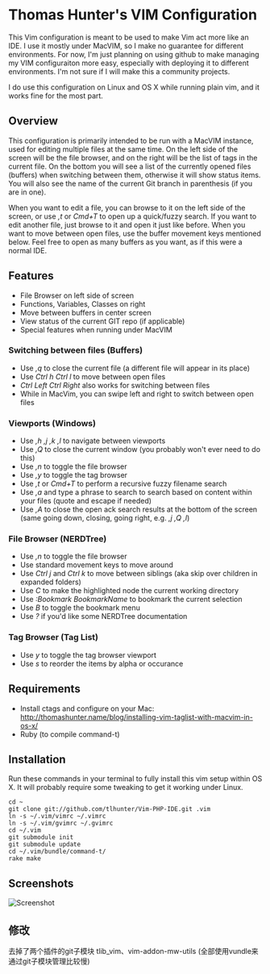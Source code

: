 # Thomas Hunter's VIM Configuration

This Vim configuration is meant to be used to make Vim act more like an IDE. I use it mostly under MacVIM,
so I make no guarantee for different environments. For now, I'm just planning on using github to make
managing my VIM configuraiton more easy, especially with deploying it to different environments. I'm not
sure if I will make this a community projects.

I do use this configuration on Linux and OS X while running plain vim, and it works fine for the most part.

## Overview

This configuration is primarily intended to be run with a MacVIM instance, used for editing
multiple files at the same time. On the left side of the screen will be the file browser, and on the right
will be the list of tags in the current file. On the bottom you will see a list of the currently opened
files (buffers) when switching between them, otherwise it will show status items. You will also see the name of the
current Git branch in parenthesis (if you are in one).

When you want to edit a file, you can browse to it on the left side of the screen, or use _,t_ or _Cmd+T_
to open up a quick/fuzzy search. If you want to edit another file, just browse to it and
open it just like before. When you want to move between open files, use the buffer movement keys mentioned
below. Feel free to open as many buffers as you want, as if this were a normal IDE.

## Features

* File Browser on left side of screen
* Functions, Variables, Classes on right
* Move between buffers in center screen
* View status of the current GIT repo (if applicable)
* Special features when running under MacVIM

### Switching between files (Buffers)

* Use _,q_ to close the current file (a different file will appear in its place)
* Use _Ctrl h Ctrl l_ to move between open files
 * _Ctrl Left Ctrl Right_ also works for switching between files
 * While in MacVim, you can swipe left and right to switch between open files

### Viewports (Windows)

* Use _,h ,j ,k ,l_ to navigate between viewports
* Use _,Q_ to close the current window (you probably won't ever need to do this)
* Use _,n_ to toggle the file browser
* Use _,y_ to toggle the tag browser
* Use _,t_ or _Cmd+T_ to perform a recursive fuzzy filename search
* Use _,a_ and type a phrase to search to search based on content within your files (quote and escape if needed)
* Use _,A_ to close the open ack search results at the bottom of the screen (same going down, closing, going right, e.g. _,j ,Q ,l_)

### File Browser (NERDTree)

* Use _,n_ to toggle the file browser
* Use standard movement keys to move around
* Use _Ctrl j_ and _Ctrl k_ to move between siblings (aka skip over children in expanded folders)
* Use _C_ to make the highlighted node the current working directory
* Use _:Bookmark BookmarkName_ to bookmark the current selection
* Use _B_ to toggle the bookmark menu
* Use _?_ if you'd like some NERDTree documentation

### Tag Browser (Tag List)

* Use _y_ to toggle the tag browser viewport
* Use _s_ to reorder the items by alpha or occurance

## Requirements

* Install ctags and configure on your Mac: http://thomashunter.name/blog/installing-vim-taglist-with-macvim-in-os-x/
* Ruby (to compile command-t)

## Installation

Run these commands in your terminal to fully install this vim setup within OS X. It will probably require some
tweaking to get it working under Linux.

    cd ~
    git clone git://github.com/tlhunter/Vim-PHP-IDE.git .vim
    ln -s ~/.vim/vimrc ~/.vimrc
    ln -s ~/.vim/gvimrc ~/.gvimrc
    cd ~/.vim
    git submodule init
    git submodule update
    cd ~/.vim/bundle/command-t/
    rake make

## Screenshots

![Screenshot](http://thomashunter.name/pictures/macvim.png "Screenshot of MacVIM")

## 修改
去掉了两个插件的git子模块 tlib_vim、vim-addon-mw-utils (全部使用vundle来通过git子模块管理比较慢)
